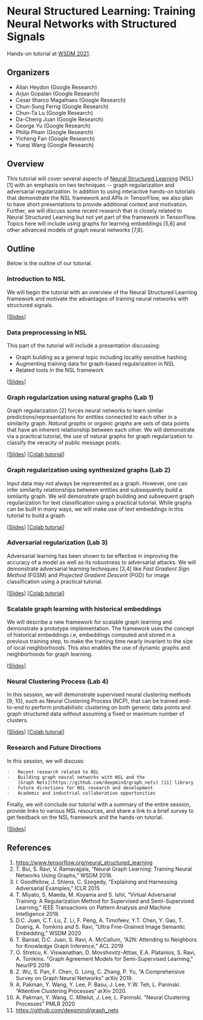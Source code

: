 # Neural Structured Learning: Training Neural Networks with Structured Signals

Hands-on tutorial at
[WSDM 2021](https://www.wsdm-conference.org/2021/tutorials.php/).

## Organizers

*   Allan Heydon (Google Research)
*   Arjun Gopalan (Google Research)
*   Cesar Ilharco Magalhaes (Google Research)
*   Chun-Sung Ferng (Google Research)
*   Chun-Ta Lu (Google Research)
*   Da-Cheng Juan (Google Research)
*   George Yu (Google Research)
*   Philip Pham (Google Research)
*   Yicheng Fan (Google Research)
*   Yueqi Wang (Google Research)

## Overview

This tutorial will cover several aspects of
[Neural Structured Learning](https://www.tensorflow.org/neural_structured_learning)
(NSL) [1] with an emphasis on two techniques -- graph regularization and
adversarial regularization. In addition to using interactive hands-on tutorials
that demonstrate the NSL framework and APIs in TensorFlow, we also plan to have
short presentations to provide additional context and motivation. Further, we
will discuss some recent research that is closely related to Neural Structured
Learning but not yet part of the framework in TensorFlow. Topics here will
include using graphs for learning embeddings [5,6] and other advanced models of
graph neural networks [7,8].

## Outline

Below is the outline of our tutorial.

### Introduction to NSL

We will begin the tutorial with an overview of the Neural Structured Learning
framework and motivate the advantages of training neural networks with
structured signals.

[[Slides](slides/Introduction.pdf)]

### Data preprocessing in NSL

This part of the tutorial will include a presentation discussing:

-   Graph building as a general topic including locality sensitive hashing
-   Augmenting training data for graph-based regularization in NSL
-   Related tools in the NSL framework

[[Slides](slides/Data_Preprocessing.pdf)]

### Graph regularization using natural graphs (Lab 1)

Graph regularization [2] forces neural networks to learn similar
predictions/representations for entities connected to each other in a similarity
graph. *Natural graphs* or *organic graphs* are sets of data points that have an
inherent relationship between each other. We will demonstrate via a practical
tutorial, the use of natural graphs for graph regularization to classify the
veracity of public message posts.

[[Slides](slides/Natural_Graphs.pdf)]
[[Colab tutorial](https://colab.research.google.com/github/tensorflow/neural-structured-learning/blob/master/workshops/kdd_2020/graph_regularization_pheme_natural_graph.ipynb)]

### Graph regularization using synthesized graphs (Lab 2)

Input data may not always be represented as a graph. However, one can infer
similarity relationships between entities and subsequently build a similarity
graph. We will demonstrate graph building and subsequent graph regularization
for text classification using a practical tutorial. While graphs can be built in
many ways, we will make use of text embeddings in this tutorial to build a
graph.

[[Slides](slides/Synthesized_Graphs.pdf)]
[[Colab tutorial](https://colab.research.google.com/github/tensorflow/neural-structured-learning/blob/master/g3doc/tutorials/graph_keras_lstm_imdb.ipynb)]

### Adversarial regularization (Lab 3)

Adversarial learning has been shown to be effective in improving the accuracy of
a model as well as its robustness to adversarial attacks. We will demonstrate
adversarial learning techniques [3,4] like *Fast Gradient Sign Method* (FGSM)
and *Projected Gradient Descent* (PGD) for image classification using a
practical tutorial.

[[Slides](slides/Adversarial_Learning.pdf)]
[[Colab tutorial](https://colab.research.google.com/github/tensorflow/neural-structured-learning/blob/master/workshops/kdd_2020/adversarial_regularization_mnist.ipynb)]

### Scalable graph learning with historical embeddings

We will describe a new framework for scalable graph learning and demonstrate a
prototype implementation. The framework uses the concept of historical
embeddings i.e, embeddings computed and stored in a previous training step, to
make the training time nearly invariant to the size of local neighborhoods. This
also enables the use of dynamic graphs and neighborhoods for graph learning.

[[Slides](slides/CARLS.pdf)]

### Neural Clustering Process (Lab 4)

In this session, we will demonstrate supervised neural clustering methods [9,
10], such as Neural Clustering Process (NCP), that can be trained end-to-end to
perform probabilistic clustering on both generic data points and graph
structured data without assuming a fixed or maximum number of clusters.

[[Slides](slides/Neural_Clustering.pdf)]
[[Colab tutorial](https://github.com/tensorflow/neural-structured-learning/blob/master/research/neural_clustering/examples/ncp_demo_with_mog_data.ipynb)]

### Research and Future Directions

In this session, we will discuss:

    -   Recent research related to NSL
    -   Building graph neural networks with NSL and the
        [Graph Nets](https://github.com/deepmind/graph_nets) [11] library
    -   Future directions for NSL research and development
    -   Academic and industrial collaboration opportunities

Finally, we will conclude our tutorial with a summary of the entire session,
provide links to various NSL resources, and share a link to a brief survey to
get feedback on the NSL framework and the hands-on tutorial.

[[Slides](slides/Research_and_Future_Directions.pdf)]

## References

1.  https://www.tensorflow.org/neural_structured_learning
2.  T. Bui, S. Ravi, V. Ramavajjala, “Neural Graph Learning: Training Neural
    Networks Using Graphs,” WSDM 2018.
3.  I. Goodfellow, J. Shlens, C. Szegedy, “Explaining and Harnessing Adversarial
    Examples,” ICLR 2015
4.  T. Miyato, S. Maeda, M. Koyama and S. Ishii, “Virtual Adversarial Training:
    A Regularization Method for Supervised and Semi-Supervised Learning,” IEEE
    Transactions on Pattern Analysis and Machine Intelligence 2019.
5.  D.C. Juan, C.T. Lu, Z. Li, F. Peng, A. Timofeev, Y.T. Chen, Y. Gao, T.
    Duerig, A. Tomkins and S. Ravi, “Ultra Fine-Grained Image Semantic
    Embedding,” WSDM 2020
6.  T. Bansal, D.C. Juan, S. Ravi, A. McCallum, “A2N: Attending to Neighbors for
    Knowledge Graph Inference,” ACL 2019
7.  O. Stretcu, K. Viswanathan, D. Movshovitz-Attias, E.A. Platanios, S. Ravi,
    A. Tomkins. "Graph Agreement Models for Semi-Supervised Learning," NeurIPS
    2019
8.  Z. Wu, S. Pan, F. Chen, G. Long, C. Zhang, P. Yu, “A Comprehensive Survey on
    Graph Neural Networks” arXiv 2019.
9.  A. Pakman, Y. Wang, Y. Lee, P. Basu, J. Lee, Y.W. Teh, L. Paninski.
    “Attentive Clustering Processes“ arXiv 2020.
10. A. Pakman, Y. Wang, C. Mitelut, J. Lee, L. Paninski. ”Neural Clustering
    Processes” PMLR 2020
11. https://github.com/deepmind/graph_nets
